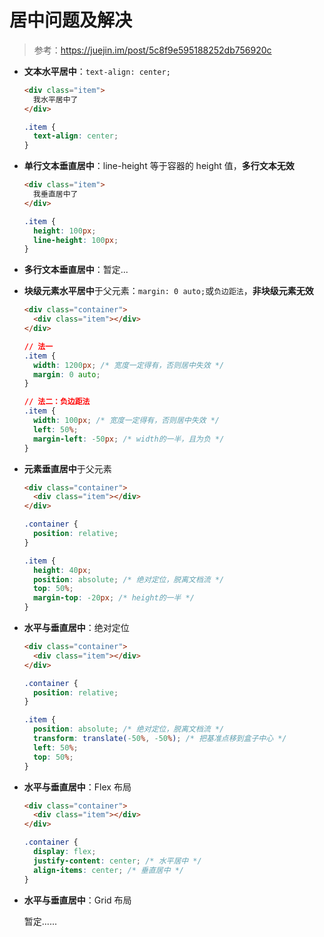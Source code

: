 # 居中问题及解决

> 参考：https://juejin.im/post/5c8f9e595188252db756920c

- **文本水平居中**：`text-align: center;`

  ```html
  <div class="item">
    我水平居中了
  </div>
  ```

  ```css
  .item {
    text-align: center;
  }
  ```

- **单行文本垂直居中**：line-height 等于容器的 height 值，**多行文本无效**

  ```html
  <div class="item">
    我垂直居中了
  </div>
  ```

  ```css
  .item {
    height: 100px;
    line-height: 100px;
  }
  ```

- **多行文本垂直居中**：暂定...

- **块级元素水平居中**于父元素：`margin: 0 auto;`或`负边距法`，**非块级元素无效**

  ```html
  <div class="container">
    <div class="item"></div>
  </div>
  ```

  ```css
  // 法一
  .item {
    width: 1200px; /* 宽度一定得有，否则居中失效 */
    margin: 0 auto;
  }

  // 法二：负边距法
  .item {
    width: 100px; /* 宽度一定得有，否则居中失效 */
    left: 50%;
    margin-left: -50px; /* width的一半，且为负 */
  }
  ```

- **元素垂直居中**于父元素

  ```html
  <div class="container">
    <div class="item"></div>
  </div>
  ```

  ```css
  .container {
    position: relative;
  }

  .item {
    height: 40px;
    position: absolute; /* 绝对定位，脱离文档流 */
    top: 50%;
    margin-top: -20px; /* height的一半 */
  }
  ```

- **水平与垂直居中**：绝对定位

  ```html
  <div class="container">
    <div class="item"></div>
  </div>
  ```

  ```css
  .container {
    position: relative;
  }

  .item {
    position: absolute; /* 绝对定位，脱离文档流 */
    transform: translate(-50%, -50%); /* 把基准点移到盒子中心 */
    left: 50%;
    top: 50%;
  }
  ```

- **水平与垂直居中**：Flex 布局

  ```html
  <div class="container">
    <div class="item"></div>
  </div>
  ```

  ```css
  .container {
    display: flex;
    justify-content: center; /* 水平居中 */
    align-items: center; /* 垂直居中 */
  }
  ```

- **水平与垂直居中**：Grid 布局

  暂定......
